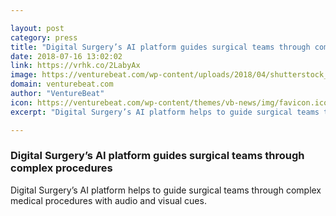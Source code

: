 ```yaml
---

layout: post
category: press
title: "Digital Surgery’s AI platform guides surgical teams through complex procedures"
date: 2018-07-16 13:02:02
link: https://vrhk.co/2LabyAx
image: https://venturebeat.com/wp-content/uploads/2018/04/shutterstock_734378278-e1524428535579.jpg?fit=1200%2C783&strip=all
domain: venturebeat.com
author: "VentureBeat"
icon: https://venturebeat.com/wp-content/themes/vb-news/img/favicon.ico
excerpt: "Digital Surgery’s AI platform helps to guide surgical teams through complex medical procedures with audio and visual cues."

---
```


### Digital Surgery’s AI platform guides surgical teams through complex procedures

Digital Surgery’s AI platform helps to guide surgical teams through complex medical procedures with audio and visual cues.